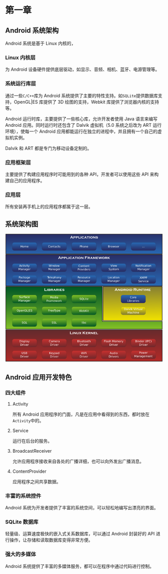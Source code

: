 # 第一章

## Android 系统架构

Android 系统是基于 Linux 内核的，

### Linux 内核层

为 Android 设备硬件提供底层驱动，如显示、音频、相机、蓝牙、电源管理等。

### 系统运行库层

通过一些`C/C++`库为 Android 系统提供了主要的特性支持。如`SQLite`提供数据库支持，OpenGL|ES 库提供了 3D 绘图的支持，Webkit 库提供了浏览器内核的支持等。

Android 运行时库，主要提供了一些核心库，允许开发者使用 Java 语言来编写 Android 应用。同时运行时还包含了 Dalvik 虚拟机（5.0 系统之后改为 ART 运行环境），使每一个 Android 应用都能运行在独立的进程中，并且拥有一个自己的虚拟机实例。

Dalvik 和 ART 都是专门为移动设备定制的。

### 应用框架层

主要提供了构建应用程序时可能用到的各种 API，开发者可以使用这些 API 来构建自己的应用程序。

### 应用层

所有安装再手机上的应用程序都属于这一层。

## 系统架构图

![系统架构图](./assets/001.png)

## Android 应用开发特色

### 四大组件

1. Activity

   所有 Android 应用程序的门面，凡是在应用中看得到的东西，都时放在`Activity`中的。

2. Service

   运行在后台的服务。

3. BroadcastReceiver

   允许应用程序接收来自各处的广播详细，也可以向外发出广播消息。

4. ContentProvider

   应用程序之间共享数据。

### 丰富的系统控件

Android 系统为开发者提供了丰富的系统空间，可以轻松地编写出漂亮的界面。

### SQLite 数据库

轻量级、运算速度极快的嵌入式关系数据库，可以通过 Android 封装好的 API 进行操作，让存储和读取数据库变得非常方便。

### 强大的多媒体

Android 系统提供了丰富的多媒体服务，都可以在程序中通过代码进行控制。
